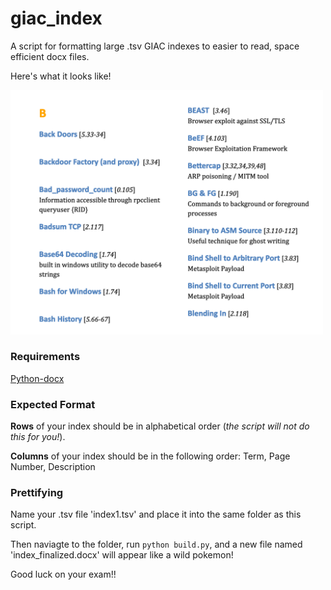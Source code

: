 # giac_index
A script for formatting large .tsv GIAC indexes to easier to read, space efficient docx files. 

Here's what it looks like!


<img src="outputEx.png" width="500">

### Requirements

[Python-docx](https://pypi.org/project/python-docx/)

### Expected Format

**Rows** of your index should be in alphabetical order (*the script will not do this for you!*).

**Columns** of your index should be in the following order: Term, Page Number, Description

### Prettifying

Name your .tsv file 'index1.tsv' and place it into the same folder as this script.

Then naviagte to the folder, run `python build.py`, and a new file named 'index_finalized.docx' will appear like a wild pokemon! 


Good luck on your exam!! 

